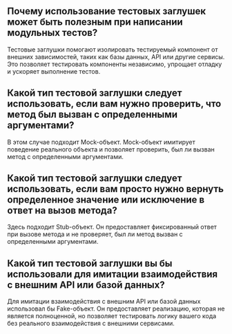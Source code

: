## Почему использование тестовых заглушек может быть полезным при написании модульных тестов?

Тестовые заглушки помогают изолировать тестируемый компонент от внешних зависимостей, таких как базы данных, API или другие сервисы. Это позволяет тестировать компоненты независимо, упрощает отладку и ускоряет выполнение тестов.


## Какой тип тестовой заглушки следует использовать, если вам нужно проверить, что метод был вызван с определенными аргументами?

В этом случае подходит Mock-объект. Mock-объект имитирует поведение реального объекта и позволяет проверить, был ли вызван метод с определенными аргументами.


## Какой тип тестовой заглушки следует использовать, если вам просто нужно вернуть определенное значение или исключение в ответ на вызов метода?

Здесь подходит Stub-объект. Он предоставляет фиксированный ответ при вызове метода и не проверяет, был ли метод вызван с определенными аргументами.


## Какой тип тестовой заглушки вы бы использовали для имитации взаимодействия с внешним API или базой данных?

Для имитации взаимодействия с внешним API или базой данных использовал бы Fake-объект. Он предоставляет реализацию, которая не является полноценной, но позволяет тестировать логику вашего кода без реального взаимодействия с внешними сервисами.